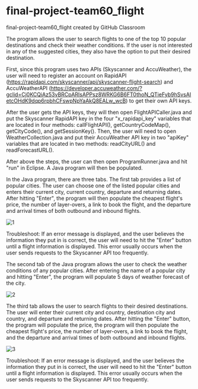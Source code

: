 # final-project-team60_flight
final-project-team60_flight created by GitHub Classroom

The program allows the user to search flights to one of the top 10 popular destinations and check their weather conditions. If the user is not interested in any of the suggested cities, they also have the option to put their desired destination.

First, since this program uses two APIs (Skyscanner and AccuWeather), the user will need to register an account on RapidAPI (https://rapidapi.com/skyscanner/api/skyscanner-flight-search) and AccuWeatherAPI (https://developer.accuweather.com/?gclid=Cj0KCQiAz53vBRCpARIsAPPsz8WRKG6B6FT0thoN_QTieFyb9hSvsAIetcOHdK9dqp6rpbhCFswpNpYaAkQ8EALw_wcB) to get their own API keys.

After the user gets the API keys, they will then open FlightAPICaller.java and put the Skyscanner RapidAPI key in the four "x_rapidapi_key" variables that are located in four methods: callFlightAPI(), getCountryCodeMap(), getCityCode(), and getSessionKey(). Then, the user will need to open WeatherCollection.java and put their AccuWeather API key in two "apiKey" variables that are located in two methods: readCityURL() and readForecastURL().

After above the steps, the user can then open ProgramRunner.java and hit "run" in Eclipse. A Java program will then be populated.

In the Java program, there are three tabs. The first tab provides a list of popular cities. The user can choose one of the listed popular cities and enters their current city, current country, departure and returning dates. After hitting "Enter", the program will then populate the cheapest flight's price, the number of layer-overs, a link to book the flight, and the departure and arrival times of both outbound and inbound flights.

![1](https://user-images.githubusercontent.com/45375527/70186884-bdea0e00-16a1-11ea-9564-680c9e2a334f.PNG)

Troubleshoot:
If an error message is displayed, and the user believes the information they put in is correct, the user will need to hit the "Enter" button until a flight information is displayed. This error usually occurs when the user sends requests to the Skyscanner API too frequently.

The second tab of the Java program allows the user to check the weather conditions of any popular cities. After entering the name of a popular city and hitting "Enter", the program will populate 5 days of weather forecast of the city.

![2](https://user-images.githubusercontent.com/45375527/70187507-40270200-16a3-11ea-95ac-2c711c91158b.PNG)

The third tab allows the user to search flights to their desired destinations. The user will enter their current city and country, destination city and country, and departure and returning dates. After hitting the "Enter" button, the program will populate the price, the program will then populate the cheapest flight's price, the number of layer-overs, a link to book the flight, and the departure and arrival times of both outbound and inbound flights.

![3](https://user-images.githubusercontent.com/45375527/70187776-e70b9e00-16a3-11ea-86e7-d7b416d3dc72.PNG)

Troubleshoot:
If an error message is displayed, and the user believes the information they put in is correct, the user will need to hit the "Enter" button until a flight information is displayed. This error usually occurs when the user sends requests to the Skyscanner API too frequently.
